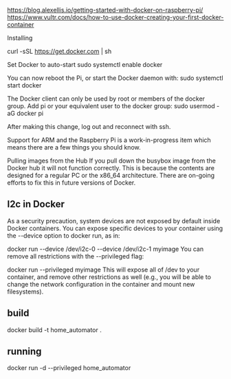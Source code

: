 https://blog.alexellis.io/getting-started-with-docker-on-raspberry-pi/
https://www.vultr.com/docs/how-to-use-docker-creating-your-first-docker-container

Installing

curl -sSL https://get.docker.com | sh


Set Docker to auto-start
sudo systemctl enable docker


You can now reboot the Pi, or start the Docker daemon with:
sudo systemctl start docker


The Docker client can only be used by root or members of the docker group. Add pi or your equivalent user to the docker group:
sudo usermod -aG docker pi

After making this change, log out and reconnect with ssh.



Support for ARM and the Raspberry Pi is a work-in-progress item which means there are a few things you should know.

Pulling images from the Hub
If you pull down the busybox image from the Docker hub it will not function correctly. This is because the contents are designed for a regular PC or the x86_64 architecture. There are on-going efforts to fix this in future versions of Docker.






## I2c in Docker

As a security precaution, system devices are not exposed by default inside Docker containers. You can expose specific devices to your container using the --device option to docker run, as in:

docker run --device /dev/i2c-0 --device /dev/i2c-1 myimage
You can remove all restrictions with the --privileged flag:

docker run --privileged myimage
This will expose all of /dev to your container, and remove other restrictions as well (e.g., you will be able to change the network configuration in the container and mount new filesystems).


## build

docker build -t home_automator .

## running

docker run -d --privileged home_automator
